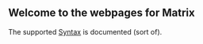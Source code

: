 ## Welcome to the webpages for Matrix

The supported [Syntax](https://github.com/varkenvarken/Matrix/Syntax.md) is documented (sort of).
